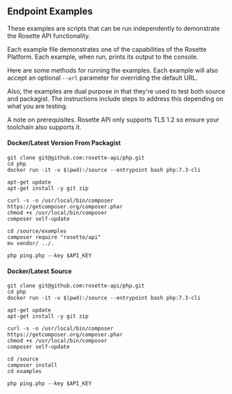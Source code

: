 ## Endpoint Examples
These examples are scripts that can be run independently to demonstrate the Rosette API functionality.

Each example file demonstrates one of the capabilities of the Rosette Platform. Each example, when run, prints its output to the console.

Here are some methods for running the examples.  Each example will also accept an optional `--url` parameter for
overriding the default URL.

Also, the examples are dual purpose in that they're used to test both source and packagist.  The instructions include steps to address this depending on what you are testing.

A note on prerequisites.  Rosette API only supports TLS 1.2 so ensure your toolchain also supports it.

#### Docker/Latest Version From Packagist

```
git clone git@github.com:rosette-api/php.git
cd php
docker run -it -v $(pwd):/source --entrypoint bash php:7.3-cli

apt-get update
apt-get install -y git zip

curl -s -o /usr/local/bin/composer https://getcomposer.org/composer.phar
chmod +x /usr/local/bin/composer
composer self-update

cd /source/examples
composer require "rosette/api"
mv vendor/ ../.

php ping.php --key $API_KEY

```

#### Docker/Latest Source

```
git clone git@github.com:rosette-api/php.git
cd php
docker run -it -v $(pwd):/source --entrypoint bash php:7.3-cli

apt-get update
apt-get install -y git zip

curl -s -o /usr/local/bin/composer https://getcomposer.org/composer.phar
chmod +x /usr/local/bin/composer
composer self-update

cd /source
composer install
cd examples

php ping.php --key $API_KEY

```
